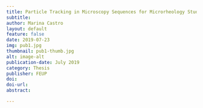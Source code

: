 ```yaml
---
title: Particle Tracking in Microscopy Sequences for Microrheology Studies
subtitle:
author: Marina Castro
layout: default
feature: false
date: 2019-07-23
img: pub1.jpg
thumbnail: pub1-thumb.jpg
alt: image-alt
publication-date: July 2019
category: Thesis
publisher: FEUP
doi:
doi-url:
abstract:

---
```


